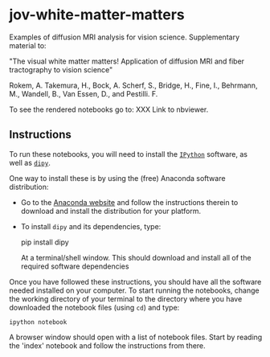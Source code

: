 jov-white-matter-matters
========================

Examples of diffusion MRI analysis for vision science. Supplementary material to: 

"The visual white matter matters! Application of diffusion MRI and fiber tractography to vision science" 

Rokem, A. Takemura, H., Bock, A. Scherf, S., Bridge, H., Fine, I., Behrmann, M., Wandell, B., Van Essen, D., and Pestilli. F.

To see the rendered notebooks go to: XXX Link to nbviewer.

## Instructions

To run these notebooks, you will need to install the
[`IPython`](http://ipython.org) software, as well as [`dipy`](http://dipy.org).

One way to install these is by using the (free) Anaconda software distribution:

- Go to the [Anaconda website](http://continuum.io/downloads) and follow the
  instructions therein to download and install the distribution for your
  platform.

- To install `dipy` and its dependencies, type:

    pip install dipy

   At a terminal/shell window. This should download and install all of the
   required software dependencies

Once you have followed these instructions, you should have all the software
needed installed on your computer. To start running the notebooks, change the
working directory of your terminal to the directory where you have downloaded
the notebook files (using `cd`) and type:

    ipython notebook

A browser window should open with a list of notebook files. Start by reading
the 'index' notebook and follow the instructions from there.




